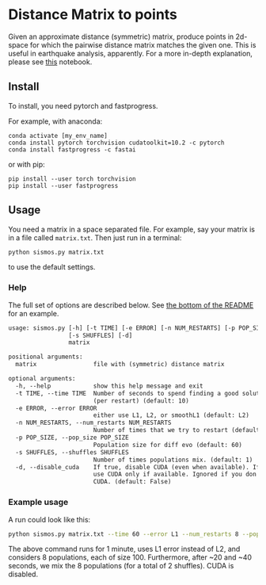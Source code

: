 # Distance Matrix to points

Given an approximate distance (symmetric) matrix, produce points in 2d-space for which the pairwise distance matrix matches the given one. This is useful in earthquake analysis, apparently. For a more in-depth explanation, please see [this](HowItWorks.ipynb) notebook.

## Install

To install, you need pytorch and fastprogress. 

For example, with anaconda:
```
conda activate [my_env_name]
conda install pytorch torchvision cudatoolkit=10.2 -c pytorch
conda install fastprogress -c fastai
```

or with pip:
```
pip install --user torch torchvision
pip install --user fastprogress 
```

## Usage

You need a matrix in a space separated file. For example, say your matrix is in a file called `matrix.txt`. Then just run in a terminal:

```bash
python sismos.py matrix.txt
```

to use the default settings.

### Help
The full set of options are described below. See [the bottom of the README](#example-usage) for an example.

```txt
usage: sismos.py [-h] [-t TIME] [-e ERROR] [-n NUM_RESTARTS] [-p POP_SIZE]
                 [-s SHUFFLES] [-d]
                 matrix

positional arguments:
  matrix                file with (symmetric) distance matrix

optional arguments:
  -h, --help            show this help message and exit
  -t TIME, --time TIME  Number of seconds to spend finding a good solution
                        (per restart) (default: 10)
  -e ERROR, --error ERROR
                        either use L1, L2, or smoothL1 (default: L2)
  -n NUM_RESTARTS, --num_restarts NUM_RESTARTS
                        Number of times that we try to restart (default: 5)
  -p POP_SIZE, --pop_size POP_SIZE
                        Population size for diff evo (default: 60)
  -s SHUFFLES, --shuffles SHUFFLES
                        Number of times populations mix. (default: 1)
  -d, --disable_cuda    If true, disable CUDA (even when available). If false,
                        use CUDA only if available. Ignored if you don't have
                        CUDA. (default: False)
```

### Example usage

A run could look like this:

```bash
python sismos.py matrix.txt --time 60 --error L1 --num_restarts 8 --pop_size 100 --shuffles 2 --disable_cuda
```

The above command runs for 1 minute, uses L1 error instead of L2, and considers 8 populations, each of size 100. Furthermore, after ~20 and ~40 seconds, we mix the 8 populations (for a total of 2 shuffles). CUDA is disabled.
